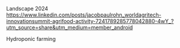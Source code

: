 
Landscape 2024
https://www.linkedin.com/posts/jacobpaulrohn_worldagritech-innovationsummit-agrifood-activity-7241789285778042880-4wY_?utm_source=share&utm_medium=member_android

Hydroponic farming